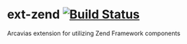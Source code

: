 ext-zend [![Build Status](https://travis-ci.org/Arcavias/ext-zend.png?branch=master)](https://travis-ci.org/Arcavias/ext-zend)
========

Arcavias extension for utilizing Zend Framework components

